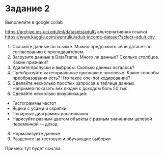 # Задание 2

Выполняйте в google collab

https://archive.ics.uci.edu/ml/datasets/adult\
альтернативная ссылка
https://www.kaggle.com/wenruliu/adult-income-dataset?select=adult.csv

1. Скачайте данные по ссылке. Можно предложить свой датасет по согласованию с преподавателем.
3. Загрузите данные в DataFrame. Много ли данных? Сколько столбцов. Какие признаки?
4. Удалите пропуски и выбросы. Сколько данных осталось?
5. Преобразуйте категориальные признаки в числовые. Какие способы преобразования есть? Что такое one-hot кодирование?
6. Сделайте несколько простых запросов к таблице данных. Например:показать вех людей с доходом боль 50 тыс.
7. Сделайте несколько визуализаций:
  - Гистограммы частот
  - Ящики с усами и скрипки
  - Попарные диаграммы рассеивания
  - Нарисуйте разным цветом объекты с разным значением целевой переменной -- доход
8. Нормализуйте данные
9. Разделите на тестовую и обучающие выборки



Пример: тут будет ссылка
